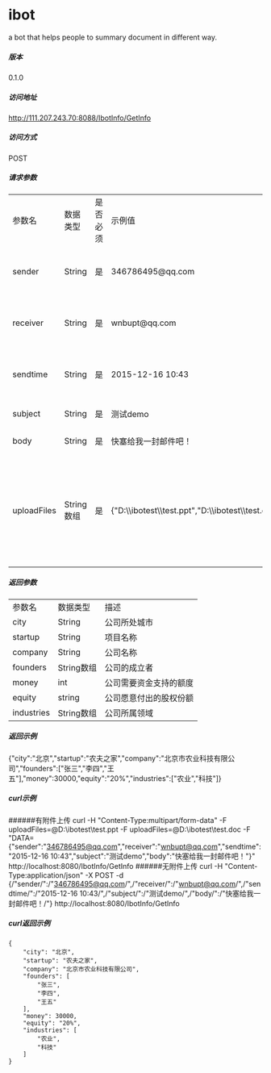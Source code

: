 # ibot

a bot that helps people to summary document in different way.

##### 版本
0.1.0
##### 访问地址
http://111.207.243.70:8088/IbotInfo/GetInfo

##### 访问方式  
POST

##### 请求参数
<table class="table table-bordered table-striped table-condensed">
   <tr>
      <td>参数名</td>
      <td>数据类型</td>
      <td>是否必须</td>
      <td>示例值</td>
      <td>描述</td>
   </tr>
   <tr>
      <td>sender</td>
      <td>String</td>
      <td>是</td>
      <td>346786495@qq.com</td>
      <td>发送邮箱的地址</td>
   </tr>
   <tr>
      <td>receiver</td>
      <td>String</td>
      <td>是</td>
      <td>wnbupt@qq.com</td>
      <td>接收邮箱的地址</td>
   </tr>
   <tr>
      <td>sendtime</td>
      <td>String</td>
      <td>是</td>
      <td>2015-12-16 10:43</td>
      <td>邮件的发送时间</td>
   </tr>
   <tr>
      <td>subject</td>
      <td>String</td>
      <td>是</td>
      <td>测试demo</td>
      <td>邮件主题</td>
   </tr>
   <tr>
      <td>body</td>
      <td>String</td>
      <td>是</td>
      <td>快塞给我一封邮件吧！</td>
      <td>邮件正文</td>
   </tr>
   <tr>
      <td>uploadFiles</td>
      <td>String数组</td>
      <td>是</td>
      <td>{"D:\\ibotest\\test.ppt","D:\\ibotest\\test.doc"}</td>
      <td>附件在本地的路径，可以上传多个附件</td>
   </tr>
</table>

##### 返回参数 
<table class="table table-bordered table-striped table-condensed">
   <tr>
      <td>参数名</td>
      <td>数据类型</td>
      <td>描述</td>
   </tr>
   <tr>
      <td>city</td>
      <td>String</td>
      <td>公司所处城市</td>
   </tr>
   <tr>
      <td>startup</td>
      <td>String</td>
      <td>项目名称</td>
   </tr>
   <tr>
      <td>company</td>
      <td>String</td>
      <td>公司名称</td>
   </tr>
   <tr>
      <td>founders</td>
      <td>String数组</td>
      <td>公司的成立者</td>
   </tr>
   <tr>
      <td>money</td>
      <td>int</td>
      <td>公司需要资金支持的额度</td>
   </tr>
   <tr>
      <td>equity</td>
      <td>string</td>
      <td>公司愿意付出的股权份额</td>
   </tr>
   <tr>
      <td>industries</td>
      <td>String数组</td>
      <td>公司所属领域</td>
   </tr>
</table>

##### 返回示例
{"city":"北京","startup":"农夫之家","company":"北京市农业科技有限公司","founders":["张三","李四","王五"],"money":30000,"equity":"20%","industries":["农业","科技"]}
##### curl示例
######有附件上传
	curl -H "Content-Type:multipart/form-data" -F uploadFiles=@D:\ibotest\test.ppt -F uploadFiles=@D:\ibotest\test.doc -F "DATA={\"sender\":\"346786495@qq.com\",\"receiver\":\"wnbupt@qq.com\",\"sendtime\":\"2015-12-16 10:43\",\"subject\":\"测试demo\",\"body\":\"快塞给我一封邮件吧！\"}" http://localhost:8080/IbotInfo/GetInfo
######无附件上传
	curl -H "Content-Type:application/json" -X POST -d {/"sender/":/"346786495@qq.com/",/"receiver/":/"wnbupt@qq.com/",/"sendtime/":/"2015-12-16 10:43/",/"subject/":/"测试demo/",/"body/":/"快塞给我一封邮件吧！/"} http://localhost:8080/IbotInfo/GetInfo
##### curl返回示例	
	{
	    "city": "北京",
	    "startup": "农夫之家",
	    "company": "北京市农业科技有限公司",
	    "founders": [
	        "张三",
	        "李四",
	        "王五"
	    ],
	    "money": 30000,
	    "equity": "20%",
	    "industries": [
	        "农业",
	        "科技"
	    ]
	}

















